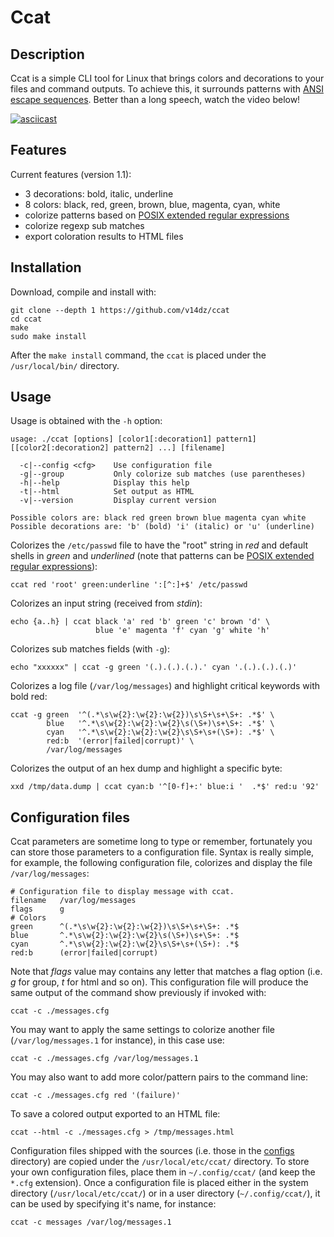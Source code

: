 # Ccat


## Description

Ccat is a simple CLI tool for Linux that brings colors and decorations to
your files and command outputs.  To achieve this, it surrounds patterns
with [ANSI escape sequences](https://en.wikipedia.org/wiki/ANSI_escape_code).
Better than a long speech, watch the video below!

[![asciicast](https://asciinema.org/a/tqHhoQ6Z8eQEhHRnMdjWcHd04.svg)](https://asciinema.org/a/tqHhoQ6Z8eQEhHRnMdjWcHd04)


## Features

Current features (version 1.1):

  - 3 decorations: bold, italic, underline
  - 8 colors: black, red, green, brown, blue, magenta, cyan, white
  - colorize patterns based on [POSIX extended regular expressions](https://www.gnu.org/software/findutils/manual/html_node/find_html/posix_002dextended-regular-expression-syntax.html)
  - colorize regexp sub matches
  - export coloration results to HTML files


## Installation

Download, compile and install with:

    git clone --depth 1 https://github.com/v14dz/ccat
    cd ccat
    make
    sudo make install

After the `make install` command, the `ccat` is placed under the
`/usr/local/bin/` directory.


## Usage

Usage is obtained with the `-h` option:

    usage: ./ccat [options] [color1[:decoration1] pattern1] [[color2[:decoration2] pattern2] ...] [filename]

      -c|--config <cfg>    Use configuration file
      -g|--group           Only colorize sub matches (use parentheses)
      -h|--help            Display this help
      -t|--html            Set output as HTML
      -v|--version         Display current version

    Possible colors are: black red green brown blue magenta cyan white
    Possible decorations are: 'b' (bold) 'i' (italic) or 'u' (underline)

Colorizes the `/etc/passwd` file to have the "root" string in *red* and
default shells in *green* and *underlined* (note that patterns can be
[POSIX extended regular expressions](https://www.gnu.org/software/findutils/manual/html_node/find_html/posix_002dextended-regular-expression-syntax.html)):

    ccat red 'root' green:underline ':[^:]+$' /etc/passwd

Colorizes an input string (received from *stdin*):

    echo {a..h} | ccat black 'a' red 'b' green 'c' brown 'd' \
                       blue 'e' magenta 'f' cyan 'g' white 'h'

Colorizes sub matches fields (with `-g`):

    echo "xxxxxx" | ccat -g green '(.).(.).(.).' cyan '.(.).(.).(.)'

Colorizes a log file (`/var/log/messages`) and highlight critical keywords
with bold red:

    ccat -g green  '^(.*\s\w{2}:\w{2}:\w{2})\s\S+\s+\S+: .*$' \
            blue   '^.*\s\w{2}:\w{2}:\w{2}\s(\S+)\s+\S+: .*$' \
            cyan   '^.*\s\w{2}:\w{2}:\w{2}\s\S+\s+(\S+): .*$' \
            red:b  '(error|failed|corrupt)' \
            /var/log/messages

Colorizes the output of an hex dump and highlight a specific byte:

    xxd /tmp/data.dump | ccat cyan:b '^[0-f]+:' blue:i '  .*$' red:u '92'


## Configuration files

Ccat parameters are sometime long to type or remember, fortunately you can
store those parameters to a configuration file.  Syntax is really simple,
for example, the following configuration file, colorizes and display the
file `/var/log/messages`:

    # Configuration file to display message with ccat.
    filename   /var/log/messages
    flags      g
    # Colors
    green      ^(.*\s\w{2}:\w{2}:\w{2})\s\S+\s+\S+: .*$
    blue       ^.*\s\w{2}:\w{2}:\w{2}\s(\S+)\s+\S+: .*$
    cyan       ^.*\s\w{2}:\w{2}:\w{2}\s\S+\s+(\S+): .*$
    red:b      (error|failed|corrupt)

Note that *flags* value may contains any letter that matches a flag option
(i.e. *g* for group, *t* for html and so on).  This configuration file will
produce the same output of the command show previously if invoked with:

    ccat -c ./messages.cfg

You may want to apply the same settings to colorize another file
(`/var/log/messages.1` for instance), in this case use:

    ccat -c ./messages.cfg /var/log/messages.1

You may also want to add more color/pattern pairs to the command line:

    ccat -c ./messages.cfg red '(failure)'

To save a colored output exported to an HTML file:

    ccat --html -c ./messages.cfg > /tmp/messages.html

Configuration files shipped with the sources (i.e. those in the
[configs](./configs/) directory) are copied under the
`/usr/local/etc/ccat/` directory.  To store your own configuration files,
place them in `~/.config/ccat/` (and keep the `*.cfg` extension).  Once
a configuration file is placed either in the system directory
(`/usr/local/etc/ccat/`) or in a user directory (`~/.config/ccat/`), it can
be used by specifying it's name, for instance:

    ccat -c messages /var/log/messages.1
